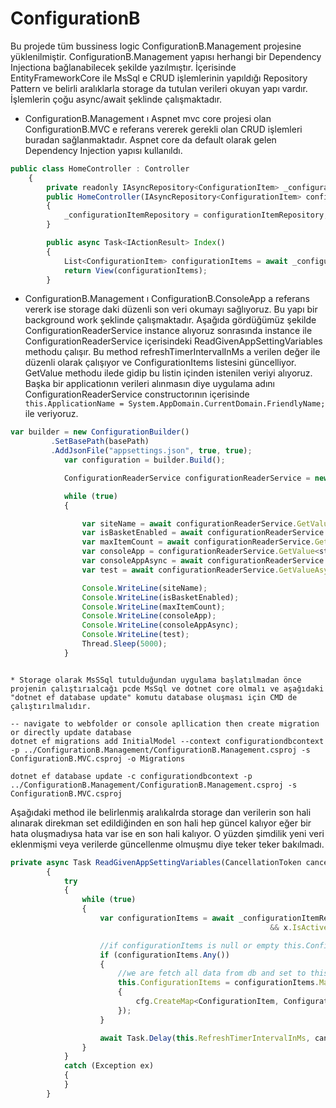 # ConfigurationB

Bu projede tüm bussiness logic ConfigurationB.Management projesine yüklenilmiştir. ConfigurationB.Management yapısı herhangi bir Dependency Injectiona bağlanabilecek şekilde yazılmıştır. İçerisinde EntityFrameworkCore ile MsSql e CRUD işlemlerinin yapıldığı Repository Pattern ve belirli aralıklarla storage da tutulan verileri okuyan yapı vardır. İşlemlerin çoğu async/await şeklinde çalışmaktadır.

* ConfigurationB.Management ı Aspnet mvc core projesi olan ConfigurationB.MVC e referans vererek gerekli olan CRUD işlemleri buradan sağlanmaktadır. Aspnet core da default olarak gelen Dependency Injection yapısı kullanıldı.

```javascript
public class HomeController : Controller
    {
        private readonly IAsyncRepository<ConfigurationItem> _configurationItemRepository;
        public HomeController(IAsyncRepository<ConfigurationItem> configurationItemRepository)
        {
            _configurationItemRepository = configurationItemRepository;
        }

        public async Task<IActionResult> Index()
        {
            List<ConfigurationItem> configurationItems = await _configurationItemRepository.ListAllAsync();
            return View(configurationItems);
        }
```

* ConfigurationB.Management ı ConfigurationB.ConsoleApp a referans vererk ise storage daki düzenli son veri okumayı sağlıyoruz. Bu yapı bir background work şeklinde çalışmaktadır.
Aşağıda gördüğümüz şekilde ConfigurationReaderService instance alıyoruz sonrasında instance ile ConfigurationReaderService içerisindeki ReadGivenAppSettingVariables methodu çalışır. Bu method refreshTimerIntervalInMs a verilen değer ile düzenli olarak çalışıyor ve ConfigurationItems listesini güncelliyor. GetValue methodu ilede gidip bu listin içinden istenilen veriyi alıyoruz. 
Başka bir applicationın verileri alınmasın diye uygulama adını ConfigurationReaderService constructorının içerisinde ```     this.ApplicationName = System.AppDomain.CurrentDomain.FriendlyName; ``` ile veriyoruz.

```javascript
var builder = new ConfigurationBuilder()
         .SetBasePath(basePath)
         .AddJsonFile("appsettings.json", true, true);
            var configuration = builder.Build();

            ConfigurationReaderService configurationReaderService = new ConfigurationReaderService(configuration.GetConnectionString("ConfigureConnection"), 1000);

            while (true)
            {

                var siteName = await configurationReaderService.GetValueAsync<string>("SiteName");
                var isBasketEnabled = await configurationReaderService.GetValueAsync<bool>("IsBasketEnabled");
                var maxItemCount = await configurationReaderService.GetValueAsync<int>("MaxItemCount");
                var consoleApp = configurationReaderService.GetValue<string>("ConsoleApp");
                var consoleAppAsync = await configurationReaderService.GetValueAsync<string>("ConsoleAppAsync");
                var test = await configurationReaderService.GetValueAsync<int>("tst");

                Console.WriteLine(siteName);
                Console.WriteLine(isBasketEnabled);
                Console.WriteLine(maxItemCount);
                Console.WriteLine(consoleApp);
                Console.WriteLine(consoleAppAsync);
                Console.WriteLine(test);
                Thread.Sleep(5000);
            }
```

```

* Storage olarak MsSSql tutulduğundan uygulama başlatılmadan önce projenin çalıştırıalcağı pcde MsSql ve dotnet core olmalı ve aşağıdaki "dotnet ef database update" komutu database oluşması için CMD de çalıştırılmalıdır.

-- navigate to webfolder or console apllication then create migration or directly update database
dotnet ef migrations add InitialModel --context configurationdbcontext -p ../ConfigurationB.Management/ConfigurationB.Management.csproj -s ConfigurationB.MVC.csproj -o Migrations

dotnet ef database update -c configurationdbcontext -p ../ConfigurationB.Management/ConfigurationB.Management.csproj -s ConfigurationB.MVC.csproj
```

Aşağıdaki method ile belirlenmiş aralıkalrda storage dan verilerin son hali alınarak direkman set edildiğinden en son hali hep güncel kalıyor eğer bir hata oluşmadıysa hata var ise en son hali kalıyor. O yüzden şimdilik yeni veri eklenmişmi veya verilerde güncellenme olmuşmu diye teker teker bakılmadı.

```javascript
private async Task ReadGivenAppSettingVariables(CancellationToken cancellationToken)
        {
            try
            {
                while (true)
                {
                    var configurationItems = await _configurationItemRepository.ListAsync(x => x.ApplicationName == this.ApplicationName
                                                          && x.IsActive == true);

                    //if configurationItems is null or empty this.ConfigurationItems keeps last values and app works with last values
                    if (configurationItems.Any())
                    {
                        //we are fetch all data from db and set to this.ConfigurationItems  this provides us to keep last updated values
                        this.ConfigurationItems = configurationItems.MapTo<ConfigurationItem, ConfigurationItem>(cfg =>
                        {
                            cfg.CreateMap<ConfigurationItem, ConfigurationItem>();
                        });
                    }

                    await Task.Delay(this.RefreshTimerIntervalInMs, cancellationToken);
                }
            }
            catch (Exception ex)
            {
            }
        }
```
